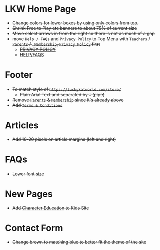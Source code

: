 # LKW Home Page

- ~~Change colors for lower boxes by using only colors from top.~~
- ~~Shrink Free to Play etc banners to about 75% of current size~~
- ~~Move select arrows in from the right so there is not as much of a gap~~
- ~~move `Help / FAQs` and `Privacy Policy` to Top Menu with `Teachers` / `Parents` / ` Membership`, `Privacy Policy` first~~
    - ~~<a href="/privacy-policy">PRIVACY POLICY</a>~~
    - ~~<a href="/faqs">HELP/FAQS</a>~~
# Footer
- ~~To match style of `https://luckykatworld.com/store/`~~
    - ~~Plain Arial Text and separated by `|` (pipe)~~
- ~~Remove `Parents` & `Membership` since it's already above~~
- ~~Add `Terms & Conditions`~~

# Articles
- ~~Add 10-20 pixels on article margins (left and right)~~


# FAQs
- ~~Lower font size~~

# New Pages
- ~~Add [Character Education](https://luckykatworld.com/teacher-resources/character-education) to Kids Site~~

# Contact Form
- ~~Change brown to matching blue to better fit the theme of the site~~